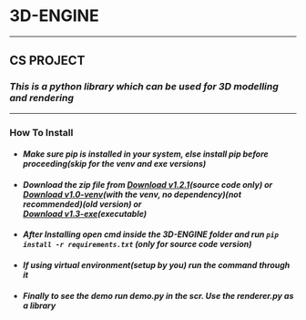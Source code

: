# 3D-ENGINE
---
## **CS PROJECT**
### ***This is a python library which can be used for 3D modelling and rendering***
---
### How To Install
* #### _Make sure pip is installed in your system, else install pip before proceeding(skip for the venv and exe versions)_
* #### _Download the zip file from [Download v1.2.1](https://github.com/Amith225/3D-ENGINE/archive/v1.2.1.zip)(source code only) or <br>[Download v1.0-venv](https://github.com/Amith225/3D-ENGINE/archive/v1.0-venv.zip)(with the venv, no dependency)(not recommended)(old version) or <br>[Download v1.3-exe](https://github.com/Amith225/3D-ENGINE/archive/v1.3-exe.zip)(executable)_
* #### _After Installing open cmd inside the 3D-ENGINE folder and run ```pip install -r requirements.txt``` (only for source code version)_
* #### _If using virtual environment(setup by you) run the command through it_
* #### _Finally to see the demo run demo.py in the scr. Use the renderer.py as a library_
